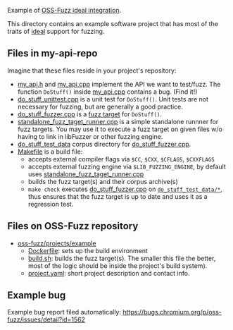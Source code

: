 Example of [OSS-Fuzz ideal integration](../../../docs/ideal_integration.md).

This directory contains an example software project that has most of the traits of [ideal](../../../docs/ideal_integration.md) support for fuzzing. 

## Files in my-api-repo
Imagine that these files reside in your project's repository:

* [my_api.h](my_api.h) and [my_api.cpp](my_api.cpp) implement the API we want to test/fuzz. The function `DoStuff()` inside [my_api.cpp](my_api.cpp) contains a bug. (Find it!)
* [do_stuff_unittest.cpp](do_stuff_unittest.cpp) is a unit test for `DoStuff()`. Unit tests are not necessary for fuzzing, but are generally a good practice. 
* [do_stuff_fuzzer.cpp](do_stuff_fuzzer.cpp) is a [fuzz target](http://libfuzzer.info/#fuzz-target) for `DoStuff()`.
* [standalone_fuzz_taget_runner.cpp](standalone_fuzz_taget_runner.cpp) is a simple standalone runnner for fuzz targets. You may use it to execute a fuzz target on given files w/o having to link in libFuzzer or other fuzzing engine. 
* [do_stuff_test_data](do_stuff_test_data) corpus directory for [do_stuff_fuzzer.cpp](do_stuff_fuzzer.cpp). 
* [Makefile](Makefile) is a build file:
  * accepts external compiler flags via `$CC`, `$CXX`, `$CFLAGS`, `$CXXFLAGS`
  * accepts external fuzzing engine via `$LIB_FUZZING_ENGINE`, by default uses [standalone_fuzz_taget_runner.cpp](standalone_fuzz_taget_runner.cpp)
  * builds the fuzz target(s) and their corpus archive(s)
  * `make check` executes [do_stuff_fuzzer.cpp](do_stuff_fuzzer.cpp) on [`do_stuff_test_data/*`](do_stuff_test_data), thus ensures that the fuzz target is up to date and uses it as a regression test.

## Files on OSS-Fuzz repository
* [oss-fuzz/projects/example](..)
  * [Dockerfile](../Dockerfile): sets up the build environment
  * [build.sh](../build.sh): builds the fuzz target(s). The smaller this file the better, most of the logic should be inside the project's build system).
  * [project.yaml](../project.yaml): short project description and contact info.

## Example bug
Example bug report filed automatically: https://bugs.chromium.org/p/oss-fuzz/issues/detail?id=1562


